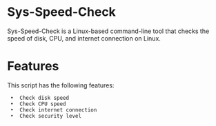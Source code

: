 # Sys-Speed-Check
Sys-Speed-Check is a Linux-based command-line tool that checks the speed of disk, CPU, and internet connection on Linux.
# Features
This script has the following features:

     •	Check disk speed
     •	Check CPU speed
     •	Check internet connection
     •	Check security level
